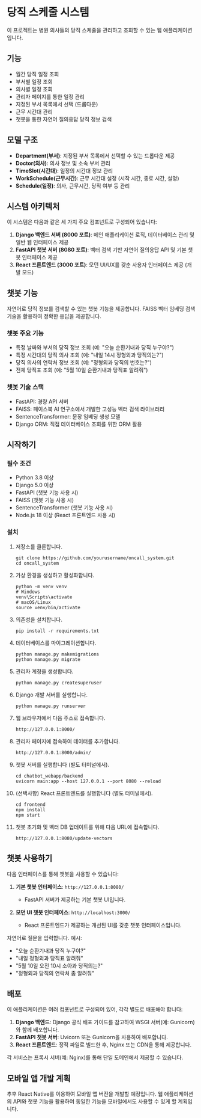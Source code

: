 # 당직 스케줄 시스템

이 프로젝트는 병원 의사들의 당직 스케줄을 관리하고 조회할 수 있는 웹 애플리케이션입니다.

## 기능

- 월간 당직 일정 조회
- 부서별 일정 조회
- 의사별 일정 조회
- 관리자 페이지를 통한 일정 관리
- 지정된 부서 목록에서 선택 (드롭다운)
- 근무 시간대 관리
- 챗봇을 통한 자연어 질의응답 당직 정보 검색

## 모델 구조

- **Department(부서)**: 지정된 부서 목록에서 선택할 수 있는 드롭다운 제공
- **Doctor(의사)**: 의사 정보 및 소속 부서 관리
- **TimeSlot(시간대)**: 일정의 시간대 정보 관리
- **WorkSchedule(근무시간)**: 근무 시간대 설정 (시작 시간, 종료 시간, 설명)
- **Schedule(일정)**: 의사, 근무시간, 당직 여부 등 관리

## 시스템 아키텍처

이 시스템은 다음과 같은 세 가지 주요 컴포넌트로 구성되어 있습니다:

1. **Django 백엔드 서버 (8000 포트)**: 메인 애플리케이션 로직, 데이터베이스 관리 및 일반 웹 인터페이스 제공
2. **FastAPI 챗봇 서버 (8080 포트)**: 벡터 검색 기반 자연어 질의응답 API 및 기본 챗봇 인터페이스 제공
3. **React 프론트엔드 (3000 포트)**: 모던 UI/UX를 갖춘 사용자 인터페이스 제공 (개발 모드)

## 챗봇 기능

자연어로 당직 정보를 검색할 수 있는 챗봇 기능을 제공합니다. FAISS 벡터 임베딩 검색 기술을 활용하여 정확한 응답을 제공합니다.

### 챗봇 주요 기능
- 특정 날짜와 부서의 당직 정보 조회 (예: "오늘 순환기내과 당직 누구야?")
- 특정 시간대의 당직 의사 조회 (예: "내일 14시 정형외과 당직의는?")
- 당직 의사의 연락처 정보 조회 (예: "정형외과 당직의 번호는?")
- 전체 당직표 조회 (예: "5월 10일 순환기내과 당직표 알려줘")

### 챗봇 기술 스택
- FastAPI: 경량 API 서버
- FAISS: 페이스북 AI 연구소에서 개발한 고성능 벡터 검색 라이브러리
- SentenceTransformer: 문장 임베딩 생성 모델
- Django ORM: 직접 데이터베이스 조회를 위한 ORM 활용

## 시작하기

### 필수 조건

- Python 3.8 이상
- Django 5.0 이상
- FastAPI (챗봇 기능 사용 시)
- FAISS (챗봇 기능 사용 시)
- SentenceTransformer (챗봇 기능 사용 시)
- Node.js 18 이상 (React 프론트엔드 사용 시)

### 설치

1. 저장소를 클론합니다.
   ```
   git clone https://github.com/yourusername/oncall_system.git
   cd oncall_system
   ```

2. 가상 환경을 생성하고 활성화합니다.
   ```
   python -m venv venv
   # Windows
   venv\Scripts\activate
   # macOS/Linux
   source venv/bin/activate
   ```

3. 의존성을 설치합니다.
   ```
   pip install -r requirements.txt
   ```

4. 데이터베이스를 마이그레이션합니다.
   ```
   python manage.py makemigrations
   python manage.py migrate
   ```

5. 관리자 계정을 생성합니다.
   ```
   python manage.py createsuperuser
   ```

6. Django 개발 서버를 실행합니다.
   ```
   python manage.py runserver
   ```

7. 웹 브라우저에서 다음 주소로 접속합니다.
   ```
   http://127.0.0.1:8000/
   ```

8. 관리자 페이지에 접속하여 데이터를 추가합니다.
   ```
   http://127.0.0.1:8000/admin/
   ```

9. 챗봇 서버를 실행합니다 (별도 터미널에서).
   ```
   cd chatbot_webapp/backend
   uvicorn main:app --host 127.0.0.1 --port 8080 --reload
   ```

10. (선택사항) React 프론트엔드를 실행합니다 (별도 터미널에서).
    ```
    cd frontend
    npm install
    npm start
    ```

11. 챗봇 초기화 및 벡터 DB 업데이트를 위해 다음 URL에 접속합니다.
    ```
    http://127.0.0.1:8080/update-vectors
    ```

## 챗봇 사용하기

다음 인터페이스를 통해 챗봇을 사용할 수 있습니다:

1. **기본 챗봇 인터페이스**: `http://127.0.0.1:8080/`
   - FastAPI 서버가 제공하는 기본 챗봇 UI입니다.

2. **모던 UI 챗봇 인터페이스**: `http://localhost:3000/`
   - React 프론트엔드가 제공하는 개선된 UI를 갖춘 챗봇 인터페이스입니다.

자연어로 질문을 입력합니다. 예시:
   - "오늘 순환기내과 당직 누구야?"
   - "내일 정형외과 당직표 알려줘"
   - "5월 10일 오전 10시 소아과 당직의는?"
   - "정형외과 당직의 연락처 좀 알려줘"

## 배포

이 애플리케이션은 여러 컴포넌트로 구성되어 있어, 각각 별도로 배포해야 합니다:

1. **Django 백엔드**: Django 공식 배포 가이드를 참고하여 WSGI 서버(예: Gunicorn)와 함께 배포합니다.
2. **FastAPI 챗봇 서버**: Uvicorn 또는 Gunicorn을 사용하여 배포합니다.
3. **React 프론트엔드**: 정적 파일로 빌드한 후, Nginx 또는 CDN을 통해 제공합니다.

각 서비스는 프록시 서버(예: Nginx)를 통해 단일 도메인에서 제공할 수 있습니다.

## 모바일 앱 개발 계획

추후 React Native를 이용하여 모바일 앱 버전을 개발할 예정입니다. 웹 애플리케이션의 API와 챗봇 기능을 활용하여 동일한 기능을 모바일에서도 사용할 수 있게 할 계획입니다. 